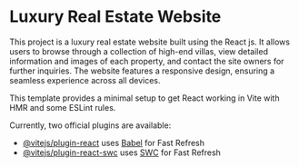 
# Luxury Real Estate Website

This project is a luxury real estate website built using the React js. It allows users to browse through a collection of high-end villas, view detailed information and images of each property, and contact the site owners for further inquiries. The website features a responsive design, ensuring a seamless experience across all devices.

This template provides a minimal setup to get React working in Vite with HMR and some ESLint rules.

Currently, two official plugins are available:

- [@vitejs/plugin-react](https://github.com/vitejs/vite-plugin-react/blob/main/packages/plugin-react/README.md) uses [Babel](https://babeljs.io/) for Fast Refresh
- [@vitejs/plugin-react-swc](https://github.com/vitejs/vite-plugin-react-swc) uses [SWC](https://swc.rs/) for Fast Refresh
